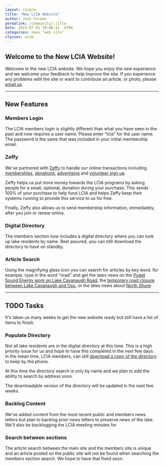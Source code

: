 ```yaml
---
layout: single
title: "New LCIA Website"
author: Josh Furman
permalink: /community/:title
date: 2023-07-01 10:00:41 -0700
categories: news "web site"
classes: wide
---
```

## Welcome to the New LCIA Website!

Welcome to the new LCIA website. We hope you enjoy the new experience and we welcome your feedback to help improve the site. If you experience any problems with the site or want to contribute an article, or photo, please [email us](mailto:lcwebmaster@lakecavanaugh.info).

---

## New Features
### Members Login
The LCIA members login is slightly different than what you have seen in the past and now requires a user name. Please enter "lcia" for the user name. The password is the same that was included in your initial membership email.
### Zeffy
We've partnered with [Zeffy](https://zeffy.com/) to handle our online transactions including [memberships](/lcia/membership), [donations](/lcia/donations), [advertising](/sponsors/advertise) and [volunteer sign up](/lcia/volunteer).

Zeffy helps us put more money towards the LCIA programs by asking people for a small, optional, donation during your purchase. This sends 100% of your purchase to help fund LCIA and helps Zeffy keep their systems running to provide this service to us for free.

Finally, Zeffy also allows us to send membership information, immediately, after you join or renew online.

### Digital Directory
The members section now includes a digital directory where you can look up lake residents by name. Rest assured, you can still download the directory to have on standby.

### Article Search
Using the magnifying glass icon you can search for articles by key word. for example, type in the word "road" and get the lates news on the [Puget Sound Energy work on Lake Cavanaugh Road](/community/news-pse_upgrades), the [temporary road closure between Lake Cavanaugh and Oso](community/news_road_closed), or the lates news about [North Shore](/community/news_north_shore).

---

## TODO Tasks
It's taken us many weeks to get the new website ready but still have a list of items to finish.
### Populate Directory
Not all lake residents are in the digital directory at this time. This is a high priority issue for us and hope to have this completed in the next few days. In the mean time, LCIA members, can still [download a copy of the directory](https://members.lakecavanaugh.info/_lfs/docs/Directory-Final-1_2023_reduced.pdf) to keep by the phone.

At this time the directory search is only by name and we plan to add the ability to search by address soon.

The downloadable version of the directory will be updated in the next few weeks.
### Backlog Content
We've added content from the most recent public and members news letters but plan to backlog prior news letters to preserve news of the lake. We'll also be backlogging the LCIA meeting minutes for

### Search between sections
The article search between the main site and the members site is unique and an article posted on the public site will
not be found when searching the members section search. We hope to have that fixed soon.
